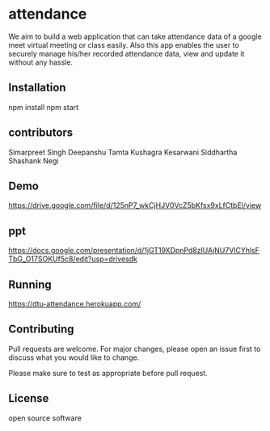 # attendance 
We aim to build a web application that can take attendance data of a google meet virtual meeting or class easily. Also this app enables the user to securely manage his/her recorded attendance data, view and update it  without any hassle.


## Installation

npm install 
npm start

## contributors
 Simarpreet Singh 
 Deepanshu Tamta 
 Kushagra Kesarwani 
 Siddhartha 
  Shashank Negi 

## Demo
https://drive.google.com/file/d/125nP7_wkCjHJV0VcZ5bKfsx9xLfCtbEl/view


## ppt 
https://docs.google.com/presentation/d/1jGT19XDpnPd8zlUAjNU7VlCYhlsFTbG_O17SOKUf5c8/edit?usp=drivesdk


## Running
https://dtu-attendance.herokuapp.com/


## Contributing
Pull requests are welcome. For major changes, please open an issue first to discuss what you would like to change.

Please make sure to test as appropriate before pull request.

## License
open source software 